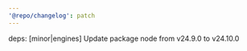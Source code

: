 ```yaml
---
'@repo/changelog': patch
---
```


deps: [minor|engines] Update package node from v24.9.0 to v24.10.0
